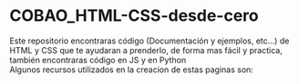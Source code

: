 # COBAO_HTML-CSS-desde-cero
Este repositorio encontraras código (Documentación y ejemplos, etc...) de HTML y CSS que te ayudaran a prenderlo, de forma mas fácil y practica, también encontraras código en JS y en Python 
<br>Algunos  recursos utilizados en la creacion de estas paginas son:
